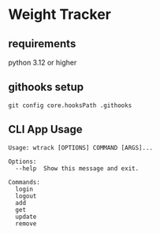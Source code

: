 # Weight Tracker

## requirements

python 3.12 or higher


## githooks setup

`git config core.hooksPath .githooks`


## CLI App Usage

```
Usage: wtrack [OPTIONS] COMMAND [ARGS]...

Options:
  --help  Show this message and exit.

Commands:
  login
  logout
  add
  get
  update
  remove
```
